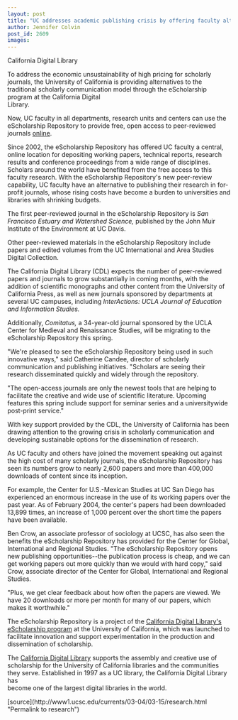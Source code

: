 ```yaml
---
layout: post
title: "UC addresses academic publishing crisis by offering faculty alternatives for publishing research"
author: Jennifer Colvin
post_id: 2609
images:
---
```


<p>
  California Digital Library
</p>
<p>
  To address the economic unsustainability of high pricing for scholarly journals, the University of California is providing alternatives to the traditional scholarly communication model through the eScholarship program at the California Digital<br>
  Library.
</p>
<p>
  Now, UC faculty in all departments, research units and centers can use the eScholarship Repository to provide free, open access to peer-reviewed journals <a href="http://repositories.cdlib.org/escholarship/">online</a>.<br>
</p>
<p>
  Since 2002, the eScholarship Repository has offered UC faculty a central, online location for depositing working papers, technical reports, research results and conference proceedings from a wide range of disciplines. Scholars around the world have benefited from the free access to this faculty research. With the eScholarship Repository's new peer-review capability, UC faculty have an alternative to publishing their research in for-profit journals, whose rising costs have become a burden to universities and libraries with shrinking budgets.<br>
</p>
<p>
  The first peer-reviewed journal in the eScholarship Repository is <i>San Francisco Estuary and Watershed Science,</i> published by the John Muir Institute of the Environment at UC Davis.<br>
</p>
<p>
  Other peer-reviewed materials in the eScholarship Repository include papers and edited volumes from the UC International and Area Studies Digital Collection.<br>
</p>
<p>
  The California Digital Library (CDL) expects the number of peer-reviewed papers and journals to grow substantially in coming months, with the addition of scientific monographs and other content from the University of California Press, as well as new journals sponsored by departments at several UC campuses, including <i>InterActions: UCLA Journal of Education and Information Studies.</i><br>
</p>
<p>
  Additionally, <i>Comitatus,</i> a 34-year-old journal sponsored by the UCLA Center for Medieval and Renaissance Studies, will be migrating to the eScholarship Repository this spring.<br>
</p>
<p>
  "We're pleased to see the eScholarship Repository being used in such innovative ways," said Catherine Candee, director of scholarly communication and publishing initiatives. "Scholars are seeing their research disseminated quickly and widely through the repository.<br>
</p>
<p>
  "The open-access journals are only the newest tools that are helping to facilitate the creative and wide use of scientific literature. Upcoming features this spring include support for seminar series and a universitywide post-print service."
</p>
<p>
  With key support provided by the CDL, the University of California has been drawing attention to the growing crisis in scholarly communication and developing sustainable options for the dissemination of research.<br>
</p>
<p>
  As UC faculty and others have joined the movement speaking out against the high cost of many scholarly journals, the eScholarship Repository has seen its numbers grow to nearly 2,600 papers and more than 400,000 downloads of content since its inception.<br>
</p>
<p>
  For example, the Center for U.S.-Mexican Studies at UC San Diego has experienced an enormous increase in the use of its working papers over the past year. As of February 2004, the center's papers had been downloaded 13,899 times, an increase of 1,000 percent over the short time the papers have been available.<br>
</p>
<p>
  Ben Crow, an associate professor of sociology at UCSC, has also seen the benefits the eScholarship Repository has provided for the Center for Global, International and Regional Studies. "The eScholarship Repository opens new publishing opportunities--the publication process is cheap, and we can get working papers out more quickly than we would with hard copy," said Crow, associate director of the Center for Global, International and Regional Studies.
</p>
<p>
  "Plus, we get clear feedback about how often the papers are viewed. We have 20 downloads or more per month for many of our papers, which makes it worthwhile."<br>
</p>
<p>
  The eScholarship Repository is a project of the <a href="http://escholarship.cdlib.org">California Digital Library's eScholarship program</a> at the University of California, which was launched to facilitate innovation and support experimentation in the production and dissemination of scholarship.<br>
</p>
<p>
  The <a href="http://www.cdlib.org/">California Digital Library</a> supports the assembly and creative use of scholarship for the University of California libraries and the communities they serve. Established in 1997 as a UC library, the California Digital Library has<br>
  become one of the largest digital libraries in the world.<br>
</p>
[source](http://www1.ucsc.edu/currents/03-04/03-15/research.html "Permalink to research")
